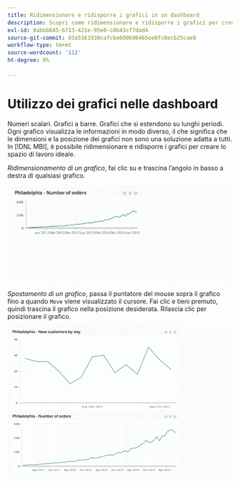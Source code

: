 ```yaml
---
title: Ridimensionare e ridisporre i grafici in un dashboard
description: Scopri come ridimensionare e ridisporre i grafici per creare l’area di lavoro ideale.
exl-id: 0abbb845-6713-421e-95e0-c0b43cf7dad4
source-git-commit: 03a5161930cafcbe600b96465ee0fc0ecb25cae8
workflow-type: tm+mt
source-wordcount: '112'
ht-degree: 0%

---
```


# Utilizzo dei grafici nelle dashboard

Numeri scalari. Grafici a barre. Grafici che si estendono su lunghi periodi. Ogni grafico visualizza le informazioni in modo diverso, il che significa che le dimensioni e la posizione dei grafici non sono una soluzione adatta a tutti. In [!DNL MBI], è possibile ridimensionare e ridisporre i grafici per creare lo spazio di lavoro ideale.

*Ridimensionamento di un grafico*, fai clic su e trascina l’angolo in basso a destra di qualsiasi grafico.

![ridimensiona grafico](../../assets/Resize_Chart_in_Dashboard.gif)

*Spostamento di un grafico*, passa il puntatore del mouse sopra il grafico fino a quando `Move` viene visualizzato il cursore. Fai clic e tieni premuto, quindi trascina il grafico nella posizione desiderata. Rilascia clic per posizionare il grafico.

![sposta grafico](../../assets/Move_Chart_in_Dashboard.gif)
